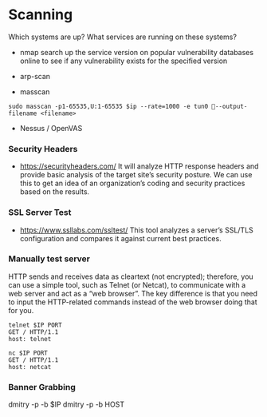 # Scanning
Which systems are up?
What services are running on these systems?

- nmap
	 search up the service version on popular vulnerability databases online to see if any vulnerability exists for the specified version

- arp-scan

- masscan
```
sudo masscan -p1-65535,U:1-65535 $ip --rate=1000 -e tun0 --output-filename <filename>

```




- Nessus / OpenVAS




### Security Headers

- <https://securityheaders.com/> It will analyze HTTP response headers and provide basic analysis of the target site’s security posture. We can use this to get an idea of an organization’s coding and security practices based on the results. 


### SSL Server Test
- <https://www.ssllabs.com/ssltest/> This tool analyzes a server’s SSL/TLS configuration and compares it against current best practices.




### Manually test server

HTTP sends and receives data as cleartext (not encrypted); therefore, you can use a simple tool, such as Telnet (or Netcat), to communicate with a web server and act as a “web browser”. The key difference is that you need to input the HTTP-related commands instead of the web browser doing that for you.

```
telnet $IP PORT
GET / HTTP/1.1
host: telnet
```

```
nc $IP PORT
GET / HTTP/1.1
host: netcat
```

### Banner Grabbing
dmitry -p -b $IP
dmitry -p -b HOST